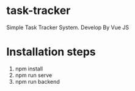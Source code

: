 # task-tracker
Simple Task Tracker System. Develop By Vue JS
# Installation steps
1. npm install
2. npm run serve
3. npm run backend
